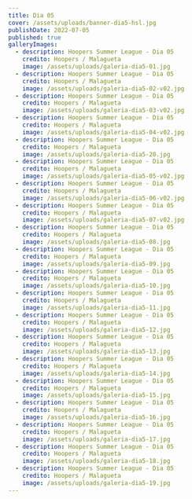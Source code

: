 ```yaml
---
title: Dia 05
cover: /assets/uploads/banner-dia5-hsl.jpg
publishDate: 2022-07-05
published: true
galleryImages:
  - description: Hoopers Summer League - Dia 05
    credito: Hoopers / Malagueta
    image: /assets/uploads/galeria-dia5-01.jpg
  - description: Hoopers Summer League - Dia 05
    credito: Hoopers / Malagueta
    image: /assets/uploads/galeria-dia5-02-v02.jpg
  - description: Hoopers Summer League - Dia 05
    credito: Hoopers / Malagueta
    image: /assets/uploads/galeria-dia5-03-v02.jpg
  - description: Hoopers Summer League - Dia 05
    credito: Hoopers / Malagueta
    image: /assets/uploads/galeria-dia5-04-v02.jpg
  - description: Hoopers Summer League - Dia 05
    credito: Hoopers / Malagueta
    image: /assets/uploads/galeria-dia5-20.jpg
  - description: Hoopers Summer League - Dia 05
    credito: Hoopers / Malagueta
    image: /assets/uploads/galeria-dia5-05-v02.jpg
  - description: Hoopers Summer League - Dia 05
    credito: Hoopers / Malagueta
    image: /assets/uploads/galeria-dia5-06-v02.jpg
  - description: Hoopers Summer League - Dia 05
    credito: Hoopers / Malagueta
    image: /assets/uploads/galeria-dia5-07-v02.jpg
  - description: Hoopers Summer League - Dia 05
    credito: Hoopers / Malagueta
    image: /assets/uploads/galeria-dia5-08.jpg
  - description: Hoopers Summer League - Dia 05
    credito: Hoopers / Malagueta
    image: /assets/uploads/galeria-dia5-09.jpg
  - description: Hoopers Summer League - Dia 05
    credito: Hoopers / Malagueta
    image: /assets/uploads/galeria-dia5-10.jpg
  - description: Hoopers Summer League - Dia 05
    credito: Hoopers / Malagueta
    image: /assets/uploads/galeria-dia5-11.jpg
  - description: Hoopers Summer League - Dia 05
    credito: Hoopers / Malagueta
    image: /assets/uploads/galeria-dia5-12.jpg
  - description: Hoopers Summer League - Dia 05
    credito: Hoopers / Malagueta
    image: /assets/uploads/galeria-dia5-13.jpg
  - description: Hoopers Summer League - Dia 05
    credito: Hoopers / Malagueta
    image: /assets/uploads/galeria-dia5-14.jpg
  - description: Hoopers Summer League - Dia 05
    credito: Hoopers / Malagueta
    image: /assets/uploads/galeria-dia5-15.jpg
  - description: Hoopers Summer League - Dia 05
    credito: Hoopers / Malagueta
    image: /assets/uploads/galeria-dia5-16.jpg
  - description: Hoopers Summer League - Dia 05
    credito: Hoopers / Malagueta
    image: /assets/uploads/galeria-dia5-17.jpg
  - description: Hoopers Summer League - Dia 05
    credito: Hoopers / Malagueta
    image: /assets/uploads/galeria-dia5-18.jpg
  - description: Hoopers Summer League - Dia 05
    credito: Hoopers / Malagueta
    image: /assets/uploads/galeria-dia5-19.jpg
---
```

